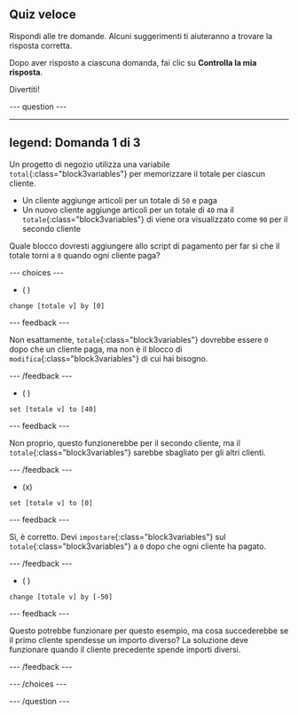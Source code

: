 ## Quiz veloce

Rispondi alle tre domande. Alcuni suggerimenti ti aiuteranno a trovare la risposta corretta.

Dopo aver risposto a ciascuna domanda, fai clic su **Controlla la mia risposta**.

Divertiti!

--- question ---

---
legend: Domanda 1 di 3
---

Un progetto di negozio utilizza una variabile `total`{:class="block3variables"} per memorizzare il totale per ciascun cliente.

+ Un cliente aggiunge articoli per un totale di `50` e paga
+ Un nuovo cliente aggiunge articoli per un totale di `40` ma il `totale`{:class="block3variables"} di viene ora visualizzato come `90` per il secondo cliente

Quale blocco dovresti aggiungere allo script di pagamento per far sì che il totale torni a `0` quando ogni cliente paga?

--- choices ---

- ( )
```blocks3
change [totale v] by [0]
```

 --- feedback ---

Non esattamente, `totale`{:class="block3variables"} dovrebbe essere `0` dopo che un cliente paga, ma non è il blocco di `modifica`{:class="block3variables"} di cui hai bisogno.

 --- /feedback ---

- ( )
```blocks3
set [totale v] to [40]
```

 --- feedback ---

 Non proprio, questo funzionerebbe per il secondo cliente, ma il `totale`{:class="block3variables"} sarebbe sbagliato per gli altri clienti.

 --- /feedback ---

- (x)

```blocks3
set [totale v] to [0]
```

 --- feedback ---

Sì, è corretto. Devi `impostare`{:class="block3variables"} sul `totale`{:class="block3variables"} a `0` dopo che ogni cliente ha pagato.

 --- /feedback ---

- ( )

```blocks3
change [totale v] by [-50]
```

 --- feedback ---

Questo potrebbe funzionare per questo esempio, ma cosa succederebbe se il primo cliente spendesse un importo diverso? La soluzione deve funzionare quando il cliente precedente spende importi diversi.

 --- /feedback ---

--- /choices ---

--- /question ---
